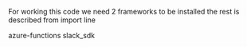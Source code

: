 For working this code we need 2 frameworks 
to be installed the rest is described from import line 

azure-functions
slack_sdk

